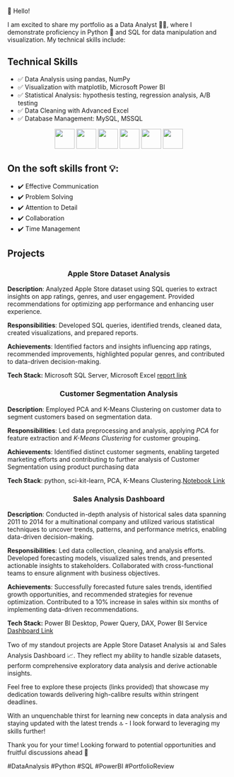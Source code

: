 👋 Hello! 

I am excited to share my portfolio as a Data Analyst 👨‍💼, where I demonstrate proficiency in Python 🐍 and SQL for data manipulation and visualization. My technical skills include:
## Technical Skills
- ✅ Data Analysis using pandas, NumPy
- ✅ Visualization with matplotlib, Microsoft Power BI
- ✅ Statistical Analysis: hypothesis testing, regression analysis, A/B testing
- ✅ Data Cleaning with Advanced Excel 
- ✅ Database Management: MySQL, MSSQL

 <div align="center">
  <code><a href="https://www.python.org/" target="_blank"><img height="45" src="https://www.vectorlogo.zone/logos/python/python-ar21.svg"></a></code>
  <code><a href="https://jupyter.org/" target="_blank"><img height="45" src="https://www.vectorlogo.zone/logos/jupyter/jupyter-ar21.svg"></a></code>
  <code><a href="https://numpy.org/" target="_blank"><img height="45" src="https://www.vectorlogo.zone/logos/numpy/numpy-ar21.svg"></a></code>
  <code><a href="https://pandas.pydata.org/" target="_blank"><img height="45" src="https://upload.wikimedia.org/wikipedia/commons/e/ed/Pandas_logo.svg"></a></code>
  <code><a href="https://matplotlib.org/" target="_blank"><img height="45" src="https://upload.wikimedia.org/wikipedia/commons/8/84/Matplotlib_icon.svg"></a></code>
  <code><a href="https://powerbi.microsoft.com/" target="_blank"><img height="45" src="https://www.vectorlogo.zone/logos/microsoft_powerbi/microsoft_powerbi-ar21.svg"></a></code>
</div>

## On the soft skills front 💡:
- ✔️ Effective Communication 
- ✔️ Problem Solving 
- ✔️ Attention to Detail 
- ✔️ Collaboration 
- ✔️ Time Management 

<h2 align="left">Projects</h2>

<h3 align="center"> Apple Store Dataset Analysis</h3>

**Description**: Analyzed Apple Store dataset using SQL queries to extract insights on app ratings, genres, and user engagement. Provided recommendations for optimizing app performance and enhancing user experience.

**Responsibilities**: Developed SQL queries, identified trends, cleaned data, created visualizations, and prepared reports.

**Achievements**: Identified factors  and insights influencing app ratings, recommended improvements, highlighted popular genres, and contributed to data-driven decision-making.

**Tech Stack:** Microsoft SQL Server, Microsoft Excel
  [report link](https://nbviewer.org/github/SachinSS96/Portfolio/blob/main/SQL/applestore_SQL/Apple%20Storeppt.pdf)

<h3 align="center">Customer Segmentation Analysis</h3>

**Description**: Employed PCA and K-Means Clustering on customer data to segment customers based on segmentation data.

**Responsibilities**: Led data preprocessing and analysis, applying *PCA* for feature extraction and *K-Means Clustering* for customer grouping.

**Achievements**: Identified distinct customer segments, enabling targeted marketing efforts and contributing to further analysis of Customer Segmentation using product purchasing data 

**Tech Stack**: python, sci-kit-learn, PCA, K-Means Clustering.[Notebook Link](https://nbviewer.org/github/SachinSS96/Portfolio/blob/main/Python/Customer%20Analytics/Customer%20Segmentation%20%20Analytics.ipynb)

<h3 align="center">Sales Analysis Dashboard</h3>

**Description**: Conducted in-depth analysis of historical sales data spanning 2011 to 2014 for a multinational company and utilized various statistical techniques to uncover trends, patterns, and performance metrics, enabling data-driven decision-making.

**Responsibilities**: Led data collection, cleaning, and analysis efforts. Developed forecasting models, visualized sales trends, and presented actionable insights to stakeholders. Collaborated with cross-functional teams to ensure alignment with business objectives.

**Achievements**: Successfully forecasted future sales trends, identified growth opportunities, and recommended strategies for revenue optimization. Contributed to a 10% increase in sales within six months of implementing data-driven recommendations.

**Tech Stack:** Power BI Desktop, Power Query, DAX, Power BI Service
[Dashboard Link](https://app.powerbi.com/view?r=eyJrIjoiMzc1NjU4NWEtN2QxNS00NmM3LTg5Y2EtNDY1N2JkNTljYWFiIiwidCI6ImJjNDhjNTk4LTFmMzEtNDA2Yy1hZmJmLTBiYzAwYmJhZTQ2NSJ9&pageName=ReportSection6194b5b20218291ed003)



Two of my standout projects are Apple Store Dataset Analysis 📊 and Sales Analysis Dashboard 📈. They reflect my ability to handle sizable datasets, perform comprehensive exploratory data analysis and derive actionable insights.

Feel free to explore these projects (links provided) that showcase my dedication towards delivering high-calibre results within stringent deadlines.

With an unquenchable thirst for learning new concepts in data analysis and staying updated with the latest trends 🔝 - I look forward to leveraging my skills further!

Thank you for your time! Looking forward to potential opportunities and fruitful discussions ahead 🤝

#DataAnalysis #Python #SQL #PowerBI #PortfolioReview
